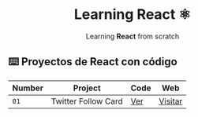 <div align="center">

# Learning React ⚛️

Learning **React** from scratch

</div>

## ⌨️ Proyectos de React con código

| Number | Project             | Code                  | Web             |
| ------ | ------------------- | --------------------- | --------------- |
| `01`   | Twitter Follow Card | [Ver](projects/link/) | [Visitar](link) |
